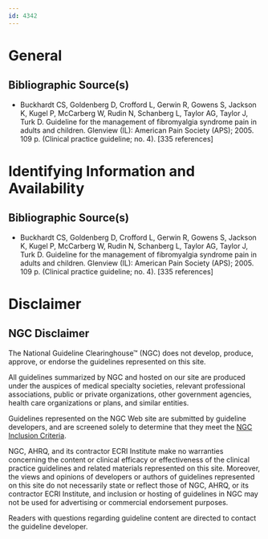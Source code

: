 ```yaml
---
id: 4342
---
```


# General

## Bibliographic Source(s)

- Buckhardt CS, Goldenberg D, Crofford L, Gerwin R, Gowens S, Jackson K, Kugel P, McCarberg W, Rudin N, Schanberg L, Taylor AG, Taylor J, Turk D. Guideline for the management of fibromyalgia syndrome pain in adults and children. Glenview (IL): American Pain Society (APS); 2005. 109 p. (Clinical practice guideline; no. 4). [335 references]

# Identifying Information and Availability

## Bibliographic Source(s)

- Buckhardt CS, Goldenberg D, Crofford L, Gerwin R, Gowens S, Jackson K, Kugel P, McCarberg W, Rudin N, Schanberg L, Taylor AG, Taylor J, Turk D. Guideline for the management of fibromyalgia syndrome pain in adults and children. Glenview (IL): American Pain Society (APS); 2005. 109 p. (Clinical practice guideline; no. 4). [335 references]

# Disclaimer

## NGC Disclaimer

The National Guideline Clearinghouse™ (NGC) does not develop, produce, approve, or endorse the guidelines represented on this site.

All guidelines summarized by NGC and hosted on our site are produced under the auspices of medical specialty societies, relevant professional associations, public or private organizations, other government agencies, health care organizations or plans, and similar entities.

Guidelines represented on the NGC Web site are submitted by guideline developers, and are screened solely to determine that they meet the [NGC Inclusion Criteria](/help-and-about/summaries/inclusion-criteria).

NGC, AHRQ, and its contractor ECRI Institute make no warranties concerning the content or clinical efficacy or effectiveness of the clinical practice guidelines and related materials represented on this site. Moreover, the views and opinions of developers or authors of guidelines represented on this site do not necessarily state or reflect those of NGC, AHRQ, or its contractor ECRI Institute, and inclusion or hosting of guidelines in NGC may not be used for advertising or commercial endorsement purposes.

Readers with questions regarding guideline content are directed to contact the guideline developer.

